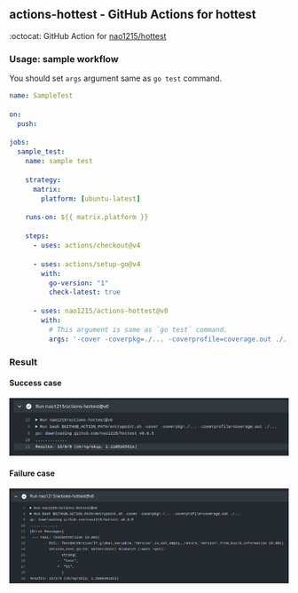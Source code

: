## actions-hottest - GitHub Actions for hottest
:octocat: GitHub Action for [nao1215/hottest](https://github.com/nao1215/hottest)

### Usage: sample workflow
You should set `args` argument same as `go test` command.
```yml
name: SampleTest

on:
  push:

jobs:
  sample_test:
    name: sample test

    strategy:
      matrix:
        platform: [ubuntu-latest]

    runs-on: ${{ matrix.platform }}

    steps:
      - uses: actions/checkout@v4

      - uses: actions/setup-go@v4
        with:
          go-version: "1"
          check-latest: true

      - uses: nao1215/actions-hottest@v0
        with:
          # This argument is same as `go test` command.
          args: '-cover -coverpkg=./... -coverprofile=coverage.out ./...'
```

### Result
#### Success case
![success](doc/image/success.png)

#### Failure case
![failure](doc/image/fail.png)
